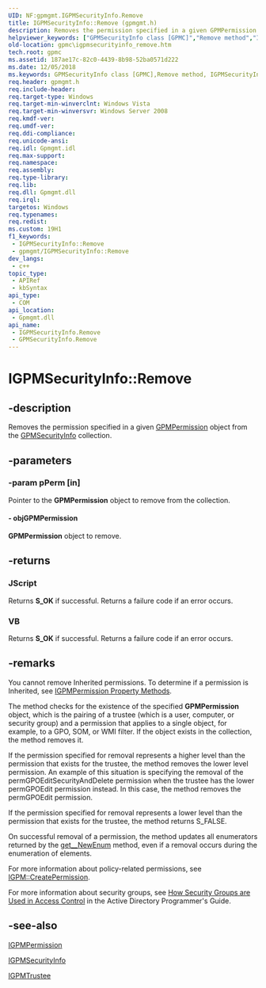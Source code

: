 ```yaml
---
UID: NF:gpmgmt.IGPMSecurityInfo.Remove
title: IGPMSecurityInfo::Remove (gpmgmt.h)
description: Removes the permission specified in a given GPMPermission object from the GPMSecurityInfo collection.
helpviewer_keywords: ["GPMSecurityInfo class [GPMC]","Remove method","IGPMSecurityInfo interface [GPMC]","Remove method","IGPMSecurityInfo.Remove","IGPMSecurityInfo::Remove","Remove","Remove method [GPMC]","Remove method [GPMC]","GPMSecurityInfo class","Remove method [GPMC]","IGPMSecurityInfo interface","_win32_igpmsecurityinfo_remove","gpmc.igpmsecurityinfo_remove","gpmgmt/IGPMSecurityInfo::Remove"]
old-location: gpmc\igpmsecurityinfo_remove.htm
tech.root: gpmc
ms.assetid: 187ae17c-82c0-4439-8b98-52ba0571d222
ms.date: 12/05/2018
ms.keywords: GPMSecurityInfo class [GPMC],Remove method, IGPMSecurityInfo interface [GPMC],Remove method, IGPMSecurityInfo.Remove, IGPMSecurityInfo::Remove, Remove, Remove method [GPMC], Remove method [GPMC],GPMSecurityInfo class, Remove method [GPMC],IGPMSecurityInfo interface, _win32_igpmsecurityinfo_remove, gpmc.igpmsecurityinfo_remove, gpmgmt/IGPMSecurityInfo::Remove
req.header: gpmgmt.h
req.include-header: 
req.target-type: Windows
req.target-min-winverclnt: Windows Vista
req.target-min-winversvr: Windows Server 2008
req.kmdf-ver: 
req.umdf-ver: 
req.ddi-compliance: 
req.unicode-ansi: 
req.idl: Gpmgmt.idl
req.max-support: 
req.namespace: 
req.assembly: 
req.type-library: 
req.lib: 
req.dll: Gpmgmt.dll
req.irql: 
targetos: Windows
req.typenames: 
req.redist: 
ms.custom: 19H1
f1_keywords:
 - IGPMSecurityInfo::Remove
 - gpmgmt/IGPMSecurityInfo::Remove
dev_langs:
 - c++
topic_type:
 - APIRef
 - kbSyntax
api_type:
 - COM
api_location:
 - Gpmgmt.dll
api_name:
 - IGPMSecurityInfo.Remove
 - GPMSecurityInfo.Remove
---
```


# IGPMSecurityInfo::Remove


## -description

Removes the permission specified in a given 
<a href="/previous-versions/windows/desktop/api/gpmgmt/nn-gpmgmt-igpmpermission">GPMPermission</a> object from the 
<a href="/previous-versions/windows/desktop/api/gpmgmt/nn-gpmgmt-igpmsecurityinfo">GPMSecurityInfo</a> collection.

## -parameters

### -param pPerm [in]

Pointer to the <b>GPMPermission</b> object to remove from the collection.


#### - objGPMPermission

<b>GPMPermission</b> object to remove.

## -returns

<h3>JScript</h3>
Returns <b>S_OK</b> if successful. Returns a failure code if an error occurs.

<h3>VB</h3>
Returns <b>S_OK</b> if successful. Returns a failure code if an error occurs.

## -remarks

You cannot remove Inherited permissions. To determine if a permission is Inherited, see 
<a href="/previous-versions/windows/desktop/gpmc/igpmpermission-property-methods">IGPMPermission Property Methods</a>.

The method checks for the existence of the specified <b>GPMPermission</b> object, which is the pairing of a trustee (which is a user, computer, or security group) and a permission that applies to a single object, for example, to a GPO, SOM, or WMI filter. If the object exists in the collection, the method removes it.

If the permission specified for removal represents a higher level than the permission that exists for the trustee, the method removes the lower level permission. An example of this situation is specifying the removal of the permGPOEditSecurityAndDelete permission when the trustee has the lower permGPOEdit permission instead. In this case, the method removes the permGPOEdit permission.

If the permission specified for removal represents a lower level than the permission that exists for the trustee, the method returns S_FALSE.

On successful removal of a permission, the method updates all enumerators returned by the 
<a href="/previous-versions/windows/desktop/api/gpmgmt/nf-gpmgmt-igpmsecurityinfo-get__newenum">get__NewEnum</a> method, even if a removal occurs during the enumeration of elements.

For more information about policy-related permissions, see 
<a href="/previous-versions/windows/desktop/api/gpmgmt/nf-gpmgmt-igpm-createpermission">IGPM::CreatePermission</a>.

For more information about security groups, see 
<a href="/windows/desktop/AD/how-security-groups-are-used-in-access-control">How Security Groups are Used in Access Control</a> in the Active Directory Programmer's Guide.

## -see-also

<a href="/previous-versions/windows/desktop/api/gpmgmt/nn-gpmgmt-igpmpermission">IGPMPermission</a>



<a href="/previous-versions/windows/desktop/api/gpmgmt/nn-gpmgmt-igpmsecurityinfo">IGPMSecurityInfo</a>



<a href="/previous-versions/windows/desktop/api/gpmgmt/nn-gpmgmt-igpmtrustee">IGPMTrustee</a>